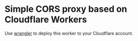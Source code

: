 # Simple CORS proxy based on Cloudflare Workers

Use [wrangler](https://www.npmjs.com/package/wrangler) to deploy this worker to your Cloudflare account.
